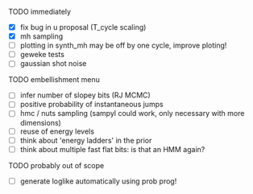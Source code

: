 TODO immediately
- [x] fix bug in u proposal (T_cycle scaling)
- [x] mh sampling
- [ ] plotting in synth_mh may be off by one cycle, improve ploting!
- [ ] geweke tests
- [ ] gaussian shot noise

TODO embellishment menu
- [ ] infer number of slopey bits (RJ MCMC)
- [ ] positive probability of instantaneous jumps
- [ ] hmc / nuts sampling (sampyl could work, only necessary with more dimensions)
- [ ] reuse of energy levels
- [ ] think about 'energy ladders' in the prior
- [ ] think about multiple fast flat bits: is that an HMM again?

TODO probably out of scope
- [ ] generate loglike automatically using prob prog!
